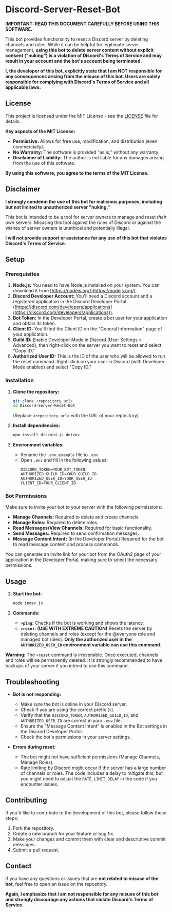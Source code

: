 # Discord-Server-Reset-Bot

**IMPORTANT: READ THIS DOCUMENT CAREFULLY BEFORE USING THIS SOFTWARE.**

This bot provides functionality to reset a Discord server by deleting channels and roles. While it can be helpful for legitimate server management, **using this bot to delete server content without explicit consent ("nuking") is a violation of Discord's Terms of Service and may result in your account and the bot's account being terminated.**

**I, the developer of this bot, explicitly state that I am NOT responsible for any consequences arising from the misuse of this bot. Users are solely responsible for complying with Discord's Terms of Service and all applicable laws.**

## License

This project is licensed under the MIT License - see the [LICENSE](LICENSE) file for details.

**Key aspects of the MIT License:**

*   **Permissive:** Allows for free use, modification, and distribution (even commercially).
*   **No Warranty:**  The software is provided "as is," without any warranty.
*   **Disclaimer of Liability:**  The author is not liable for any damages arising from the use of this software.

**By using this software, you agree to the terms of the MIT License.**

## Disclaimer

**I strongly condemn the use of this bot for malicious purposes, including but not limited to unauthorized server "nuking."**

This bot is intended to be a tool for server owners to manage and reset *their own* servers. Misusing this tool against the rules of Discord or against the wishes of server owners is unethical and potentially illegal.

**I will not provide support or assistance for any use of this bot that violates Discord's Terms of Service.**

## Setup

### Prerequisites

1. **Node.js:** You need to have Node.js installed on your system. You can download it from [https://nodejs.org/](https://nodejs.org/).
2. **Discord Developer Account:** You'll need a Discord account and a registered application in the Discord Developer Portal ([https://discord.com/developers/applications](https://discord.com/developers/applications)).
3. **Bot Token:** In the Developer Portal, create a bot user for your application and obtain its token.
4. **Client ID:**  You'll find the Client ID on the "General Information" page of your application.
5. **Guild ID:** Enable Developer Mode in Discord (User Settings > Advanced), then right-click on the server you want to reset and select "Copy ID."
6. **Authorized User ID:** This is the ID of the user who will be allowed to run the reset command. Right-click on your user in Discord (with Developer Mode enabled) and select "Copy ID."

### Installation

1. **Clone the repository:**
    ```bash
    git clone <repository_url>
    cd Discord-Server-Reset-Bot
    ```
    (Replace `<repository_url>` with the URL of your repository)

2. **Install dependencies:**
    ```bash
    npm install discord.js dotenv
    ```

3. **Environment variables:**
    *   Rename the `.env.example` file to `.env`.
    *   Open `.env` and fill in the following values:
        ```
        DISCORD_TOKEN=YOUR_BOT_TOKEN
        AUTHORIZED_GUILD_ID=YOUR_GUILD_ID
        AUTHORIZED_USER_ID=YOUR_USER_ID
        CLIENT_ID=YOUR_CLIENT_ID
        ```

### Bot Permissions

Make sure to invite your bot to your server with the following permissions:

*   **Manage Channels:** Required to delete and create channels.
*   **Manage Roles:** Required to delete roles.
*   **Read Messages/View Channels:** Required for basic functionality.
*   **Send Messages:** Required to send confirmation messages.
*   **Message Content Intent:** (In the Developer Portal) Required for the bot to read message content and process commands.

You can generate an invite link for your bot from the OAuth2 page of your application in the Developer Portal, making sure to select the necessary permissions.

## Usage

1. **Start the bot:**
    ```bash
    node index.js
    ```

2. **Commands:**
    *   **`>ping`:** Checks if the bot is working and shows the latency.
    *   **`>reset`:** **(USE WITH EXTREME CAUTION)** Resets the server by deleting channels and roles (except for the @everyone role and managed bot roles). **Only the authorized user in the `AUTHORIZED_USER_ID` environment variable can use this command.**

**Warning:** The `>reset` command is irreversible. Once executed, channels and roles will be permanently deleted. It is strongly recommended to have backups of your server if you intend to use this command.

## Troubleshooting

*   **Bot is not responding:**
    *   Make sure the bot is online in your Discord server.
    *   Check if you are using the correct prefix (`>`).
    *   Verify that the `DISCORD_TOKEN`, `AUTHORIZED_GUILD_ID`, and `AUTHORIZED_USER_ID` are correct in your `.env` file.
    *   Ensure the "Message Content Intent" is enabled in the Bot settings in the Discord Developer Portal.
    *   Check the bot's permissions in your server settings.

*   **Errors during reset:**
    *   The bot might not have sufficient permissions (Manage Channels, Manage Roles).
    *   Rate limiting by Discord might occur if the server has a large number of channels or roles. The code includes a delay to mitigate this, but you might need to adjust the `RATE_LIMIT_DELAY` in the code if you encounter issues.

## Contributing

If you'd like to contribute to the development of this bot, please follow these steps:

1. Fork the repository.
2. Create a new branch for your feature or bug fix.
3. Make your changes and commit them with clear and descriptive commit messages.
4. Submit a pull request.

## Contact

If you have any questions or issues that are **not related to misuse of the bot**, feel free to open an issue on the repository.

**Again, I emphasize that I am not responsible for any misuse of this bot and strongly discourage any actions that violate Discord's Terms of Service.**
